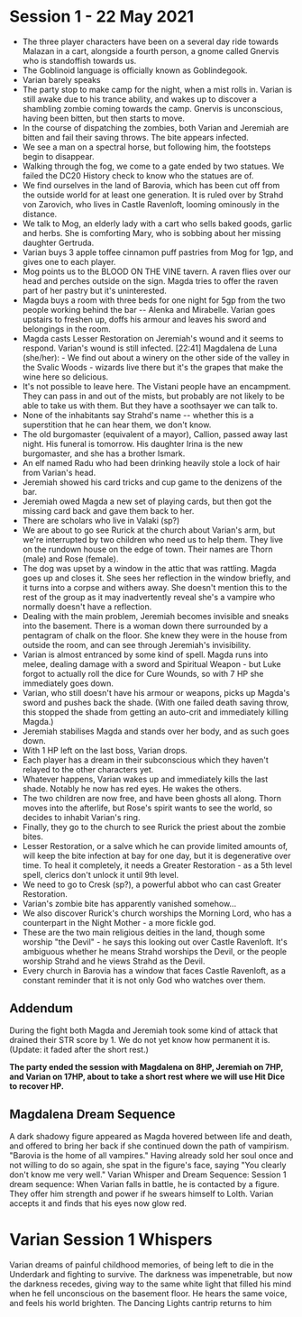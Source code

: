 # Session 1 - 22 May 2021

- The three player characters have been on a several day ride towards Malazan in a cart, alongside a fourth person, a gnome called Gnervis who is standoffish towards us.
- The Goblinoid language is officially known as Goblindegook.
- Varian barely speaks
- The party stop to make camp for the night, when a mist rolls in. Varian is still awake due to his trance ability, and wakes up to discover a shambling zombie coming towards the camp. Gnervis is unconscious, having been bitten, but then starts to move.
- In the course of dispatching the zombies, both Varian and Jeremiah are bitten and fail their saving throws. The bite appears infected.
- We see a man on a spectral horse, but following him, the footsteps begin to disappear.
- Walking through the fog, we come to a gate ended by two statues. We failed the DC20 History check to know who the statues are of.
- We find ourselves in the land of Barovia, which has been cut off from the outside world for at least one generation. It is ruled over by Strahd von Zarovich, who lives in Castle Ravenloft, looming ominously in the distance.
- We talk to Mog, an elderly lady with a cart who sells baked goods, garlic and herbs. She is comforting Mary, who is sobbing about her missing daughter Gertruda.
- Varian buys 3 apple toffee cinnamon puff pastries from Mog for 1gp, and gives one to each player.
- Mog points us to the BLOOD ON THE VINE tavern. A raven flies over our head and perches outside on the sign. Magda tries to offer the raven part of her pastry but it's uninterested.
- Magda buys a room with three beds for one night for 5gp from the two people working behind the bar -- Alenka and Mirabelle. Varian goes upstairs to freshen up, doffs his armour and leaves his sword and belongings in the room.
- Magda casts Lesser Restoration on Jeremiah's wound and it seems to respond. Varian's wound is still infected. 
[22:41] Magdalena de Luna (she/her): - We find out about a winery on the other side of the valley in the Svalic Woods - wizards live there but it's the grapes that make the wine here so delicious.
- It's not possible to leave here. The Vistani people have an encampment. They can pass in and out of the mists, but probably are not likely to be able to take us with them. But they have a soothsayer we can talk to.
- None of the inhabitants say Strahd's name -- whether this is a superstition that he can hear them, we don't know.
- The old burgomaster (equivalent of a mayor), Callion, passed away last night. His funeral is tomorrow. His daughter Irina is the new burgomaster, and she has a brother Ismark.
- An elf named Radu who had been drinking heavily stole a lock of hair from Varian's head.
- Jeremiah showed his card tricks and cup game to the denizens of the bar.
- Jeremiah owed Magda a new set of playing cards, but then got the missing card back and gave them back to her.
- There are scholars who live in Valaki (sp?)
- We are about to go see Rurick at the church about Varian's arm, but we're interrupted by two children who need us to help them. They live on the rundown house on the edge of town. Their names are Thorn (male) and Rose (female).
- The dog was upset by a window in the attic that was rattling. Magda goes up and closes it. She sees her reflection in the window briefly, and it turns into a corpse and withers away. She doesn't mention this to the rest of the group as it may inadvertently reveal she's a vampire who normally doesn't have a reflection.
- Dealing with the main problem, Jeremiah becomes invisible and sneaks into the basement. There is a woman down there surrounded by a pentagram of chalk on the floor. She knew they were in the house from outside the room, and can see through Jeremiah's invisibility. 
- Varian is almost entranced by some kind of spell. Magda runs into melee, dealing damage with a sword and Spiritual Weapon - but Luke forgot to actually roll the dice for Cure Wounds, so with 7 HP she immediately goes down.
- Varian, who still doesn't have his armour or weapons, picks up Magda's sword and pushes back the shade. (With one failed death saving throw, this stopped the shade from getting an auto-crit and immediately killing Magda.)
- Jeremiah stabilises Magda and stands over her body, and as such goes down.
- With 1 HP left on the last boss, Varian drops.
- Each player has a dream in their subconscious which they haven't relayed to the other characters yet.
- Whatever happens, Varian wakes up and immediately kills the last shade. Notably he now has red eyes. He wakes the others.
- The two children are now free, and have been ghosts all along. Thorn moves into the afterlife, but Rose's spirit wants to see the world, so decides to inhabit Varian's ring.
- Finally, they go to the church to see Rurick the priest about the zombie bites.
- Lesser Restoration, or a salve which he can provide limited amounts of, will keep the bite infection at bay for one day, but it is degenerative over time. To heal it completely, it needs a Greater Restoration - as a 5th level spell, clerics don't unlock it until 9th level.
- We need to go to Cresk (sp?), a powerful abbot who can cast Greater Restoration.
- Varian's zombie bite has apparently vanished somehow...
- We also discover Rurick's church worships the Morning Lord, who has a counterpart in the Night Mother - a more fickle god. 
- These are the two main religious deities in the land, though some worship "the Devil" - he says this looking out over Castle Ravenloft. It's ambiguous whether he means Strahd worships the Devil, or the people worship Strahd and he views Strahd as the Devil.
- Every church in Barovia has a window that faces Castle Ravenloft, as a constant reminder that it is not only God who watches over them.

## Addendum

During the fight both Magda and Jeremiah took some kind of attack that drained their STR score by 1. We do not yet know how permanent it is. (Update: it faded after the short rest.)

**The party ended the session with Magdalena on 8HP, Jeremiah on 7HP, and Varian on 17HP, about to take a short rest where we will use Hit Dice to recover HP.**

## Magdalena Dream Sequence

A dark shadowy figure appeared as Magda hovered between life and death, and offered to bring her back if she continued down the path of vampirism. "Barovia is the home of all vampires." Having already sold her soul once and not willing to do so again, she spat in the figure's face, saying "You clearly don't know me very well."
Varian Whisper and Dream Sequence: Session 1 dream sequence: When Varian falls in battle, he is contacted by a figure. They offer him strength and power if he swears himself to Lolth. Varian accepts it and finds that his eyes now glow red.

# Varian Session 1 Whispers

Varian dreams of painful childhood memories, of being left to die in the Underdark and fighting to survive. The darkness was impenetrable, but now the darkness recedes, giving way to the same white light that filled his mind when he fell unconscious on the basement floor. He hears the same voice, and feels his world brighten. The Dancing Lights cantrip returns to him 
